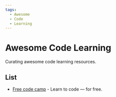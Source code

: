 ```yaml
---
tags:
  - Awesome
  - Code
  - Learning
---
```


# Awesome Code Learning

Curating awesome code learning resources.

## List

- [Free code camp](https://www.freecodecamp.org/) - Learn to code — for free.
